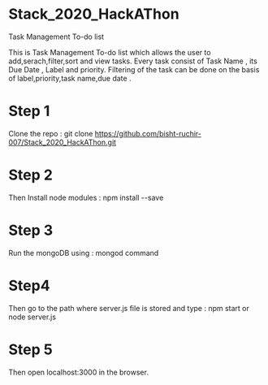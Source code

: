 # Stack_2020_HackAThon
Task Management To-do list

This is Task Management To-do list which allows the user to add,serach,filter,sort and view tasks. Every task consist of Task Name , its Due Date , Label and priority. Filtering of the task can be done on the basis of label,priority,task name,due date .


# Step 1
Clone the repo : git clone https://github.com/bisht-ruchir-007/Stack_2020_HackAThon.git

# Step 2
Then Install node modules : npm install --save

# Step 3 
Run the mongoDB using : mongod command

# Step4
Then go to the path where server.js file is stored and 
type : npm start or node server.js

# Step 5
Then open localhost:3000 in the browser. 

